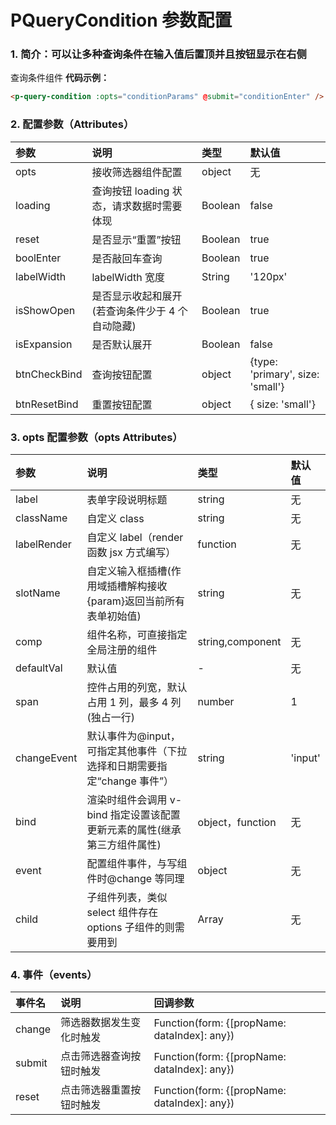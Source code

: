 # PQueryCondition 参数配置

### 1. 简介：可以让多种查询条件在输入值后置顶并且按钮显示在右侧

查询条件组件
**代码示例：**

```html
<p-query-condition :opts="conditionParams" @submit="conditionEnter" />
```

### 2. 配置参数（Attributes）

| 参数         | 说明                                            | 类型    | 默认值                           |
| :----------- | :---------------------------------------------- | :------ | :------------------------------- |
| opts         | 接收筛选器组件配置                              | object  | 无                               |
| loading      | 查询按钮 loading 状态，请求数据时需要体现       | Boolean | false                            |
| reset        | 是否显示“重置”按钮                              | Boolean | true                             |
| boolEnter    | 是否敲回车查询                                  | Boolean | true                             |
| labelWidth   | labelWidth 宽度                                 | String  | '120px'                          |
| isShowOpen   | 是否显示收起和展开(若查询条件少于 4 个自动隐藏) | Boolean | true                             |
| isExpansion  | 是否默认展开                                    | Boolean | false                            |
| btnCheckBind | 查询按钮配置                                    | object  | {type: 'primary', size: 'small'} |
| btnResetBind | 重置按钮配置                                    | object  | { size: 'small'}                 |

### 3. opts 配置参数（opts Attributes）

| 参数        | 说明                                                                     | 类型             | 默认值  |
| :---------- | :----------------------------------------------------------------------- | :--------------- | :------ |
| label       | 表单字段说明标题                                                         | string           | 无      |
| className   | 自定义 class                                                             | string           | 无      |
| labelRender | 自定义 label（render 函数 jsx 方式编写）                                 | function         | 无      |
| slotName    | 自定义输入框插槽(作用域插槽解构接收{param}返回当前所有表单初始值)        | string           | 无      |
| comp        | 组件名称，可直接指定全局注册的组件                                       | string,component | 无      |
| defaultVal  | 默认值                                                                   | -                | 无      |
| span        | 控件占用的列宽，默认占用 1 列，最多 4 列 (独占一行)                      | number           | 1       |
| changeEvent | 默认事件为@input，可指定其他事件（下拉选择和日期需要指定“change 事件”）  | string           | 'input' |
| bind        | 渲染时组件会调用 v-bind 指定设置该配置更新元素的属性(继承第三方组件属性) | object，function | 无      |
| event       | 配置组件事件，与写组件时@change 等同理                                   | object           | 无      |
| child       | 子组件列表，类似 select 组件存在 options 子组件的则需要用到              | Array            | 无      |

### 4. 事件（events）

| 事件名 | 说明                     | 回调参数                                     |
| :----- | :----------------------- | :------------------------------------------- |
| change | 筛选器数据发生变化时触发 | Function(form: {[propName: dataIndex]: any}) |
| submit | 点击筛选器查询按钮时触发 | Function(form: {[propName: dataIndex]: any}) |
| reset  | 点击筛选器重置按钮时触发 | Function(form: {[propName: dataIndex]: any}) |
